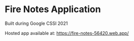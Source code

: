 # Fire Notes Application
Built during Google CSSI 2021

Hosted app available at: https://fire-notes-56420.web.app/
